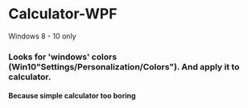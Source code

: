 # Calculator-WPF
Windows 8 - 10 only

### Looks for 'windows' colors (Win10"Settings/Personalization/Colors"). And apply it to calculator.
#### Because simple calculator too boring

